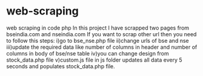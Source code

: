 # web-scraping
web scraping in code php
In this project I have scrapped two pages from bseindia.com and nseindia.com
If you want to scrap other url then you need to follow this steps:
i)go to bse_nse.php file
ii)change urls of bse and nse
iii)update the required data like number of columns in header and number of columns in body of bse/nse table
iv)you can change design from stock_data.php file
v)custom.js file in js folder updates all data every 5 seconds and populates stock_data.php file.
